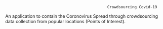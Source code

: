                                                
                                                 Crowdsourcing Covid-19
 
   An application to contain the Coronovirus Spread through crowdsourcing data collection from popular locations (Points of Interest).
